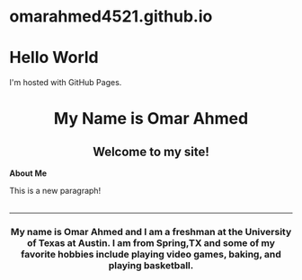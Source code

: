# omarahmed4521.github.io
<!DOCTYPE html>
<html>
<body>
<h1>Hello World</h1>
<p>I'm hosted with GitHub Pages.</p>
</body>
</html>

<h1 style="text-align: center;">My Name is Omar Ahmed</h1>
<h2 style="text-align: center;">Welcome to my site!</h2>


<p><strong>About Me</strong></p>

<p>This is a new paragraph! <br /><br /></p>

</body>

<hr />


<h3 style="text-align: center;">My name is Omar Ahmed and I am a freshman at the University of Texas at Austin. I am from Spring,TX and some of my favorite hobbies include playing video games, baking, and playing basketball.</h3>


